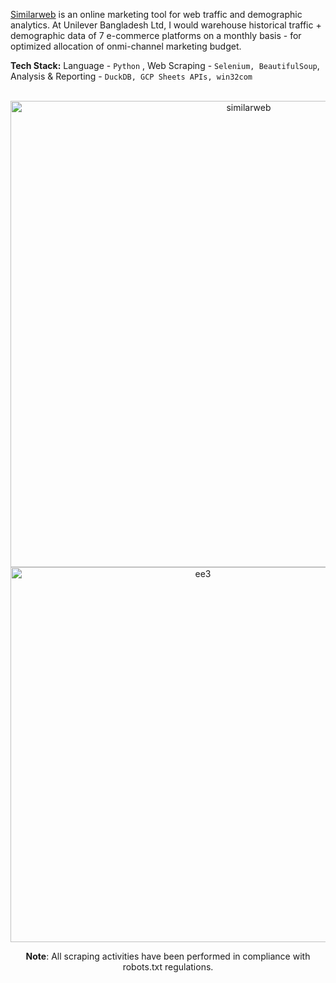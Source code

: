 [Similarweb](https://www.similarweb.com/) is an online marketing tool for web traffic and demographic analytics. At Unilever Bangladesh Ltd, I would warehouse historical traffic + demographic data of 7 e-commerce platforms on a monthly basis - for optimized allocation of onmi-channel marketing budget.

**Tech Stack:** Language - `Python` , Web Scraping - `Selenium, BeautifulSoup`, Analysis & Reporting - `DuckDB, GCP Sheets APIs, win32com` <br><br>

<p align="center">

<img width="746" alt="similarweb" src="https://github.com/shithi30/CompetionAnalysis-SimilarWeb-Traffic-EagleEye/assets/43873081/a881a6bf-f572-4b50-b467-71b95e675628">

<img width="600" alt="ee3" src="https://github.com/shithi30/CompetionAnalysis-SimilarWeb-Traffic-EagleEye/assets/43873081/bc6d7e8f-aa67-4898-9ab5-19c757e495a5">

</p>

<p align="center">
<strong>Note</strong>: All scraping activities have been performed in compliance with robots.txt regulations.
</p>
